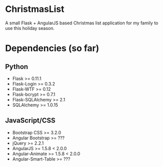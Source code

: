 # ChristmasList
A small Flask + AngularJS based Christmas list application for my family to use this holiday season.

# Dependencies (so far)

## Python

- Flask >= 0.11.1
- Flask-Login >= 0.3.2
- Flask-WTF >= 0.12
- Flask-bcrypt >= 0.7.1
- Flask-SQLAlchemy >= 2.1
- SQLAlchemy >= 1.0.15

## JavaScript/CSS

- Bootstrap CSS >= 3.2.0
- Angular Bootstrap >= ???
- jQuery >= 2.2.1
- AngularJS >= 1.5.8 < 2.0.0
- Angular-Animate >= 1.5.8 < 2.0.0
- Angular-Smart-Table >= ???
